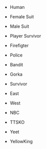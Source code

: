
- Human
- Female Suit
- Male Suit
- Player Survivor

- Firefigter
- Police

- Bandit
- Gorka
- Survivor

- East
- West

- NBC
- TTSKO

- Yeet
- YellowKing
